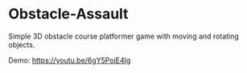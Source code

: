# Obstacle-Assault

Simple 3D obstacle course platformer game with moving and rotating objects.
 
Demo: https://youtu.be/6gY5PoiE4Ig
